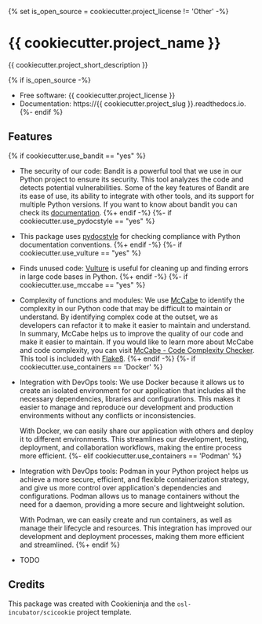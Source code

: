 {% set is_open_source = cookiecutter.project_license != 'Other' -%}
# {{ cookiecutter.project_name }}

{{ cookiecutter.project_short_description }}

{% if is_open_source -%}
* Free software: {{ cookiecutter.project_license }}
* Documentation: https://{{ cookiecutter.project_slug }}.readthedocs.io.
{%- endif %}

## Features
{% if cookiecutter.use_bandit == "yes" %}
* The security of our code: Bandit is a powerful tool that we use in our Python
  project to ensure its security. This tool analyzes the code and detects
  potential vulnerabilities. Some of the key features of Bandit are its ease of
  use, its ability to integrate with other tools, and its support for multiple
  Python versions. If you want to know about bandit you can check its
  [documentation](https://bandit.readthedocs.io/en/latest/).
{%+ endif -%}
{%- if cookiecutter.use_pydocstyle == "yes" %}
* This package uses [pydocstyle](http://www.pydocstyle.org/en/stable/)
  for checking compliance with Python documentation conventions.
{%+ endif -%}
{%- if cookiecutter.use_vulture == "yes" %}
* Finds unused code: [Vulture](https://github.com/jendrikseipp/vulture)
  is useful for cleaning up and finding errors in large code bases in
  Python.
{%+ endif -%}
{%- if cookiecutter.use_mccabe == "yes" %}
* Complexity of functions and modules: We use
[McCabe](https://github.com/PyCQA/mccabe) to identify the complexity in our
Python code that may be difficult to maintain or understand. By identifying
complex code at the outset, we as developers can refactor it to make it easier
to maintain and understand. In summary, McCabe helps us to improve the quality
of our code and make it easier to maintain. If you would like to learn more
about McCabe and code complexity, you can visit [McCabe - Code Complexity
Checker](https://here-be-pythons.readthedocs.io/en/latest/python/mccabe.html).
This tool is included with [Flake8](https://flake8.pycqa.org/en/latest/).
{%+ endif -%}
{%- if cookiecutter.use_containers == 'Docker' %}
* Integration with DevOps tools: We use Docker because it allows us to create an
  isolated environment for our application that includes all the necessary
  dependencies, libraries and configurations. This makes it easier to manage and
  reproduce our development and production environments without any conflicts or
  inconsistencies.

  With Docker, we can easily share our application with others and deploy it to
  different environments. This streamlines our development, testing, deployment,
  and collaboration workflows, making the entire process more efficient.
{%- elif cookiecutter.use_containers == 'Podman' %}
* Integration with DevOps tools: Podman in your Python project helps us
  achieve a more secure, efficient, and flexible containerization strategy, and
  give us more control over application's dependencies and configurations.
  Podman allows us to manage containers without the need for a daemon, providing a
  more secure and lightweight solution.

  With Podman, we can easily create and run containers, as well as manage their
  lifecycle and resources. This integration has improved our development and
  deployment processes, making them more efficient and streamlined.
{%+ endif %}
* TODO

## Credits

This package was created with Cookieninja and the `osl-incubator/scicookie` project template.
